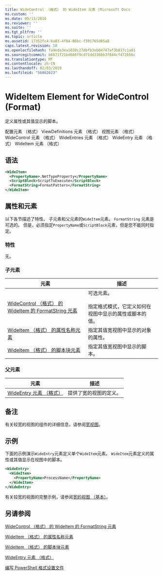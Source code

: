 ```yaml
---
title: WideControl （格式） 的 WideItem 元素 |Microsoft Docs
ms.custom: ''
ms.date: 09/13/2016
ms.reviewer: ''
ms.suite: ''
ms.tgt_pltfrm: ''
ms.topic: article
ms.assetid: 17352fc4-ba83-4f04-86bc-f591765d85a8
caps.latest.revision: 18
ms.openlocfilehash: fa9eda3ea1028c27dbfb3eb04747af3b817c1a81
ms.sourcegitcommit: b6871f21bd666f9cd71dd336bb3f844cf472b56c
ms.translationtype: MT
ms.contentlocale: zh-CN
ms.lasthandoff: 02/03/2019
ms.locfileid: "56862623"
---
```

# <a name="wideitem-element-for-widecontrol-format"></a>WideItem Element for WideControl (Format)

定义属性或其值显示的脚本。

配置元素 （格式） ViewDefinitions 元素 （格式） 视图元素 （格式） WideControl 元素 （格式） WideEntries 元素 （格式） WideEntry 元素 （格式） WideItem 元素 （格式）

## <a name="syntax"></a>语法

```xml
<WideItem>
  <PropertyName>.NetTypeProperty</PropertyName>
  <ScriptBlock>ScriptToExecute</ScriptBlock>
  <FormatString>FormatPattern</FormatString>
</WideItem>
```

## <a name="attributes-and-elements"></a>属性和元素

以下各节描述了特性、 子元素和父元素的`WideItem`元素。 `FormatString` 元素是可选的。 但是，必须指定`PropertyName`或`ScriptBlock`元素，但是您不能同时指定。

### <a name="attributes"></a>特性

无。

### <a name="child-elements"></a>子元素

|元素|描述|
|-------------|-----------------|
|[WideControl （格式） 的 WideItem 的 FormatString 元素](./formatstring-element-for-wideitem-for-widecontrol-format.md)|可选元素。<br /><br /> 指定格式模式，它定义如何在视图中显示的属性或脚本的值。|
|[WideItem （格式） 的属性名称元素](./propertyname-element-for-wideitem-for-widecontrol-format.md)|指定其值宽视图中显示的对象的属性。|
|[WideItem （格式） 的脚本块元素](./scriptblock-element-for-wideitem-for-widecontrol-format.md)|指定其值宽视图中显示的脚本。|

### <a name="parent-elements"></a>父元素

|元素|描述|
|-------------|-----------------|
|[WideEntry 元素 （格式）](./wideentry-element-for-widecontrol-format.md)|提供了宽的视图的定义。|

## <a name="remarks"></a>备注

有关较宽的视图的组件的详细信息，请参阅[宽视图](./creating-a-wide-view.md)。

## <a name="example"></a>示例

下面的示例演示`WideEntry`元素定义单个`WideItem`元素。 `WideItem`元素定义的属性或其值显示在视图中的脚本。

```xml
<WideEntry>
  <WideItem>
    <PropertyName>ProcessName</PropertyName>
  </WideItem>
</WideEntry>
```

有关较宽的视图的完整示例，请参阅[宽的视图 （基本）](./wide-view-basic.md)。

## <a name="see-also"></a>另请参阅

[WideControl （格式） 的 WideItem 的 FormatString 元素](./formatstring-element-for-wideitem-for-widecontrol-format.md)

[WideItem （格式） 的属性名称元素](./propertyname-element-for-wideitem-for-widecontrol-format.md)

[WideItem （格式） 的脚本块元素](./scriptblock-element-for-wideitem-for-widecontrol-format.md)

[WideEntry 元素 （格式）](./wideentry-element-for-widecontrol-format.md)

[编写 PowerShell 格式设置文件](./writing-a-powershell-formatting-file.md)

